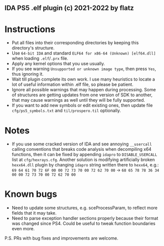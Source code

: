 ## IDA PS5 .elf plugin (c) 2021-2022 by flatz

# Instructions
* Put all files into their corresponding directories by keeping this directory's structure.
* Use `64-bit IDA` and standard `ELF64 for x86-64 (Unknown) [elf64.dll]` when loading `.elf`/`.prx` file.
* Apply any kernel options that you use usually.
* If you see warning `Unsupported or unknown image type`, then press `Yes`, thus ignoring it.
* Wait till plugin complete its own work. I use many heuristics to locate a lot of useful information within .elf file, so please be patient.
* Ignore all possible warnings that may happen during processing. Some of structures are getting updates from one version of SDK to another, that may cause warnings as well until they will be fully supported.
* If you want to add new symbols or edit existing ones, then update file `cfg/ps5_symbols.txt` and `til/prospero.til` optionally.

# Notes
* If you use some cracked version of IDA and see annoying `__usercall` calling conventions that breaks code analysis when decompiling x64 functions, then it can be fixed by appending `idapro` to `DISABLE_USERCALL` list at `cfg/hexrays.cfg`. Another solution is modifying artificially broken `hexx64.dll` plugin by changing `idapro` string written there to `hexx64`, e.g.:
  `69 64 61 70 72 6F 00 00 72 73 70 00 72 62 70 00` -> `68 65 78 78 36 34 00 00 72 73 70 00 72 62 70 00`

# Known bugs
* Need to update some structures, e.g. sceProcessParam, to reflect more fields that it may take.
* Need to parse exception handler sections properly because their format was changed since PS4. Could be useful to tweak function boundaries even more.

P.S. PRs with bug fixes and improvements are welcome.
